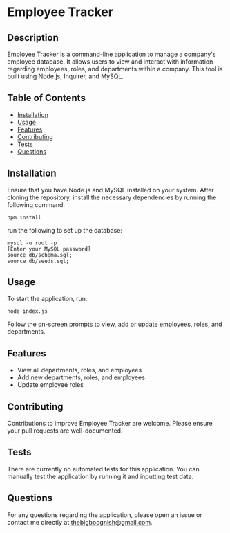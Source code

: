 # Employee Tracker

## Description

Employee Tracker is a command-line application to manage a company's employee database. It allows users to view and interact with information regarding employees, roles, and departments within a company. This tool is built using Node.js, Inquirer, and MySQL.

## Table of Contents
- [Installation](#installation)
- [Usage](#usage)
- [Features](#features)
- [Contributing](#contributing)
- [Tests](#tests)
- [Questions](#questions)

## Installation

Ensure that you have Node.js and MySQL installed on your system. After cloning the repository, 
install the necessary dependencies by running the following command:

```
npm install
```

run the following to set up the database:

```
mysql -u root -p
[Enter your MySQL password]
source db/schema.sql;
source db/seeds.sql;
```

## Usage

To start the application, run:

```
node index.js
```

Follow the on-screen prompts to view, add or update employees, roles, and departments.

## Features

- View all departments, roles, and employees
- Add new departments, roles, and employees
- Update employee roles

## Contributing
Contributions to improve Employee Tracker are welcome. Please ensure your pull requests are well-documented.

## Tests
There are currently no automated tests for this application. You can manually test the application by running it and inputting test data.

## Questions
For any questions regarding the application, please open an issue or contact me directly at thebigboognish@gmail.com.
